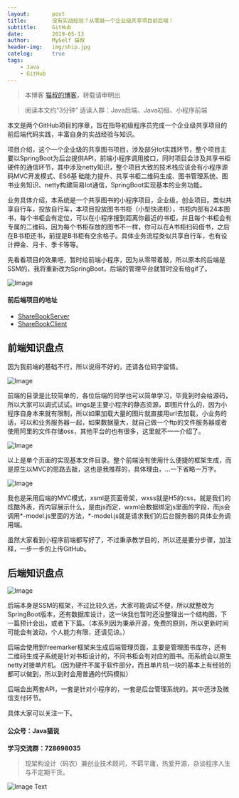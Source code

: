 ```yaml
---
layout:       post
title:        没有实战经验？从零敲一个企业级共享项目前后端！
subtitle:     GitHub
date:         2019-05-13
author:       MySelf 猫叔
header-img:   img/ship.jpg
catelog:      true
tags:
    - Java
    - GitHub
---
```


> 本博客 [猫叔的博客](https://unclecatmyself.github.io/)，转载请申明出

> 阅读本文约“3分钟”
> 适读人群：Java后端、Java初级、小程序前端

本文是两个GitHub项目的序章，旨在指导初级程序员完成一个企业级共享项目的前后端代码实践，丰富自身的实战经验与知识。

项目介绍，这个一个企业级的共享图书项目，涉及部分Iot实践环节，整个项目主要以SpringBoot为后台提供API，前端小程序调用接口，同时项目会涉及共享书柜硬件的通信环节，其中涉及netty知识，整个项目大致的技术栈应该会有小程序源码MVC开发模式、ES6基
础能力提升、共享书柜二维码生成、图书管理系统、图书业务知识、netty构建简易Iot通信，SpringBoot实现基本的业务功能。

业务具体介绍，本系统是一个共享图书的小程序项目，企业级，创业项目。类似共享自行车，投放自行车，本项目投放图书书柜（小型快递柜），书柜内部有24本图书，每个书柜会有定位，可以在小程序搜到距离你最近的书柜，并且每个书柜会有专属的二维码，因为每个书柜存放的图书不一样，你可以在A书柜扫码借书，之后在B书柜还书，前提是B书柜有空余格子。具体业务流程类似共享自行车，也有设计押金、月卡、季卡等等。

先看看项目的效果吧，暂时给前端小程序，因为从零带着敲，所以原本的后端是SSM的，我将重新改为SpringBoot，后端的管理平台就暂时没有给gif了。

![Image](https://raw.githubusercontent.com/UncleCatMySelf/img-myself/master/img/%E5%85%B1%E4%BA%AB%E5%9B%BE%E4%B9%A6/%E5%85%B1%E4%BA%AB%E5%9B%BE%E4%B9%A6%E6%95%88%E6%9E%9C%E5%9B%BE.gif)

#### 前后端项目的地址

- [ShareBookServer](https://github.com/UncleCatMySelf/ShareBookServer)
- [ShareBookClient](https://github.com/UncleCatMySelf/ShareBookClient)

## 前端知识盘点

因为我前端的基础不行，所以说得不好的，还请各位码字留情。

![Image](https://raw.githubusercontent.com/UncleCatMySelf/img-myself/master/img/%E5%85%B1%E4%BA%AB%E5%9B%BE%E4%B9%A6/%E5%B0%8F%E7%A8%8B%E5%BA%8F%E7%9B%AE%E5%BD%95.png)

前端的目录是比较简单的，各位后端的同学也可以简单学习，毕竟到时会给源码，所以大家可以调式试试。imgs是主要小程序的静态资源，即图片什么的，因为小程序自身本来就有限制，所以如果加载大量的图片就直接用url去加载，小业务的话，可以和业务服务器一起，如果数据量大，就自己做一个ftp的文件服务器或者使用阿里的文件存储oss，其他平台的也有很多，这里就不一一介绍了。

![Image](https://raw.githubusercontent.com/UncleCatMySelf/img-myself/master/img/%E5%85%B1%E4%BA%AB%E5%9B%BE%E4%B9%A6/%E5%B0%8F%E7%A8%8B%E5%BA%8Fmvc.png)

以上是单个页面的实现基本文件目录。整个前端没有使用什么便捷的框架生成，而是原生以MVC的思路去敲，这也是我推荐的，具体理由，...一下省略一万字。

![Image](https://raw.githubusercontent.com/UncleCatMySelf/img-myself/master/img/%E5%85%B1%E4%BA%AB%E5%9B%BE%E4%B9%A6/%E5%B0%8F%E7%A8%8B%E5%BA%8F%E6%B5%81%E7%A8%8B.png)

我也是采用后端的MVC模式，xsml是页面骨架，wxss就是H5的css，就是我们的炫酷外表，而内容展示什么，是由js而定，wxml会数据绑定js里面的字段，而js会调用*-model.js里面的方法，*-model.js就是请求我们的后台服务器的具体业务调用端。

虽然大家看到小程序前端都写好了，不过秉承教学目的，所以还是要分步骤，加注释，一步一步的上传GitHub。

## 后端知识盘点

![Image](https://raw.githubusercontent.com/UncleCatMySelf/img-myself/master/img/%E5%85%B1%E4%BA%AB%E5%9B%BE%E4%B9%A6/%E5%90%8E%E7%AB%AF%E7%9B%AE%E5%BD%95.png)

后端本身是SSM的框架，不过比较久远，大家可能调试不便，所以就整改为SpringBoot版本，还有数据库设计，这一块我也暂时还没整理出一个结构图，下一篇预计会出，或者下下篇。（本系列因为秉承开源，免费的原则，所以更新时间可能会有波动，个人能力有限，还请见谅。）

后端会使用到freemarker框架来生成后端管理页面，主要是管理图书库存，还有二维码生成子系统是针对书柜设计的，不同书柜会有对应的图书。而系统会以原生netty对接单片机。（因为硬件不属于软件部分，而且单片机一块的基本上有经验的都可以做到，所以到时会用普通的代码模拟）

后端会出两套API，一套是针对小程序的，一套是后台管理系统的。其中还涉及微信支付环节。

具体大家可以关注一下。

#### 公众号：Java猫说

**学习交流群：728698035**

> 现架构设计（码农）兼创业技术顾问，不羁平庸，热爱开源，杂谈程序人生与不定期干货。

![Image Text](https://user-gold-cdn.xitu.io/2018/12/28/167f41f1a5729856?w=344&h=344&f=jpeg&s=8231)